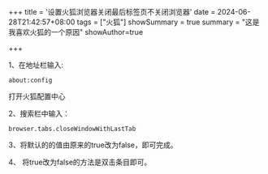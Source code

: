 +++
title = '设置火狐浏览器关闭最后标签页不关闭浏览器'
date = 2024-06-28T21:42:57+08:00
tags = ["火狐"]
showSummary = true
summary = "这是我喜欢火狐的一个原因"
showAuthor=true

+++

1、在地址栏输入:

```
about:config
```

  打开火狐配置中心

 2、搜索栏中输入：

```
browser.tabs.closeWindowWithLastTab
```

  3、将默认的的值由原来的true改为false，即可完成。

 4、 将true改为false的方法是双击条目即可。